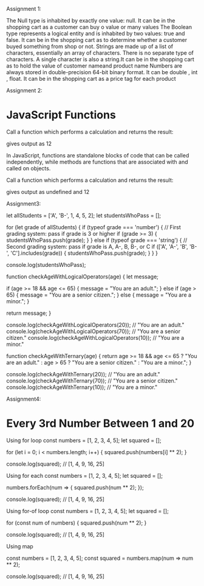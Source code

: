 Assignment 1:

The Null type is inhabited by exactly one value: null. It can be in the shopping cart as a customer can buy o value or many values
The Boolean type represents a logical entity and is inhabited by two values: true and false. It can be in the shopping cart as to determine whether a customer buyed something from shop or not.
Strings are made up of a list of characters, essentially an array of characters. There is no separate type of characters. A single character is also a string.It can be in the shopping cart as to hold the value of customer nameand product name 
Numbers are always stored in double-precision 64-bit binary format. It can be double , int , float. It can be in the shopping cart as a price tag for each product


Assignment 2:

<h1>JavaScript Functions</h1>
<p>Call a function which performs a calculation and returns the result:</p>
<p id="demo"></p>
<script>
let x = myFunction(4, 3);
document.getElementById("demo").innerHTML = x;
function myFunction(a, b) {
  return a * b;
}
</script>
gives output as 12


In JavaScript, functions are standalone blocks of code that can be called independently, while methods are functions that are associated with and called on objects.


<p>Call a function which performs a calculation and returns the result:</p>
<p id="demo"></p>
<script>
let x = myFunction(4, 3);
document.getElementById("demo").innerHTML = x;
function myFunction(a, b) {
    let c=a*b;
	document.write(c);
}
</script>

gives output as undefined and 12 



Assignment3:

let allStudents = ['A', 'B-', 1, 4, 5, 2];
let studentsWhoPass = [];

for (let grade of allStudents) {
  if (typeof grade === 'number') {
    // First grading system: pass if grade is 3 or higher
    if (grade >= 3) {
      studentsWhoPass.push(grade);
    }
  } else if (typeof grade === 'string') {
    // Second grading system: pass if grade is A, A-, B, B-, or C
    if (['A', 'A-', 'B', 'B-', 'C'].includes(grade)) {
      studentsWhoPass.push(grade);
    }
  }
}

console.log(studentsWhoPass);

function checkAgeWithLogicalOperators(age) {
  let message;
  
  if (age >= 18 && age <= 65) {
    message = "You are an adult.";
  } else if (age > 65) {
    message = "You are a senior citizen.";
  } else {
    message = "You are a minor.";
  }
  
  return message;
}

console.log(checkAgeWithLogicalOperators(20)); // "You are an adult."
console.log(checkAgeWithLogicalOperators(70)); // "You are a senior citizen."
console.log(checkAgeWithLogicalOperators(10)); // "You are a minor."


function checkAgeWithTernary(age) {
  return age >= 18 && age <= 65 
    ? "You are an adult." 
    : age > 65 
    ? "You are a senior citizen." 
    : "You are a minor.";
}

console.log(checkAgeWithTernary(20)); // "You are an adult."
console.log(checkAgeWithTernary(70)); // "You are a senior citizen."
console.log(checkAgeWithTernary(10)); // "You are a minor."



Assignment4:

<body>
  <h1>Every 3rd Number Between 1 and 20</h1>
  <script>
    for (let i = 1; i <= 20; i += 3) {
      console.log(i);
    }
  </script>
</body>


Using for loop
const numbers = [1, 2, 3, 4, 5];
let squared = [];

for (let i = 0; i < numbers.length; i++) {
  squared.push(numbers[i] ** 2);
}

console.log(squared); // [1, 4, 9, 16, 25]


Using for each
const numbers = [1, 2, 3, 4, 5];
let squared = [];

numbers.forEach(num => {
  squared.push(num ** 2);
});

console.log(squared); // [1, 4, 9, 16, 25]

Using for-of loop
const numbers = [1, 2, 3, 4, 5];
let squared = [];

for (const num of numbers) {
  squared.push(num ** 2);
}

console.log(squared); // [1, 4, 9, 16, 25]


Using map

const numbers = [1, 2, 3, 4, 5];
const squared = numbers.map(num => num ** 2);

console.log(squared); // [1, 4, 9, 16, 25]

